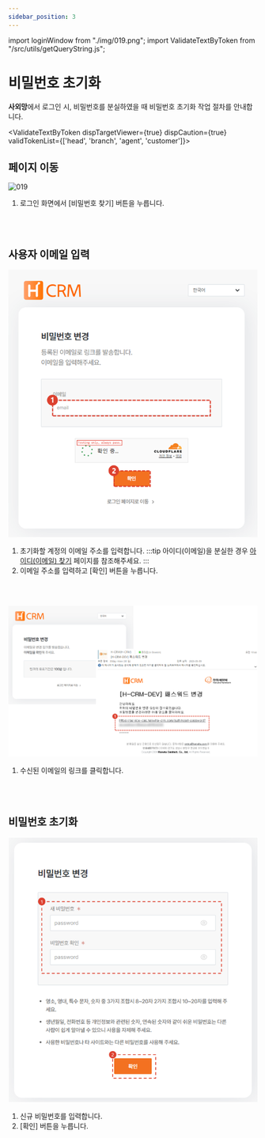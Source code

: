 ```yaml
---
sidebar_position: 3
---
```


import loginWindow from "./img/019.png";
import ValidateTextByToken from "/src/utils/getQueryString.js";

# 비밀번호 초기화

**사외망**에서 로그인 시, 비밀번호를 분실하였을 때 비밀번호 초기화 작업 절차를 안내합니다.

<ValidateTextByToken dispTargetViewer={true} dispCaution={true} validTokenList={['head', 'branch', 'agent', 'customer']}>

## 페이지 이동
<img src={loginWindow} alt="019"  width="500px" />

1. 로그인 화면에서 [비밀번호 찾기] 버튼을 누릅니다.
<br/>
<br/>

## 사용자 이메일 입력
![020](./img/020.png)
1. 초기화할 계정의 이메일 주소를 입력합니다.
    :::tip
    아이디(이메일)을 분실한 경우 [아이디(이메일) 찾기](./find-email.md) 페이지를 참조해주세요.
    :::
1. 이메일 주소를 입력하고 [확인] 버튼을 누릅니다.
<br/>
<br/>

![021](./img/021.png)
1. 수신된 이메일의 링크를 클릭합니다.
<br/>
<br/>

## 비밀번호 초기화
![022](./img/022.png)
1. 신규 비밀번호를 입력합니다.
2. [확인] 버튼을 누릅니다.

</ValidateTextByToken>